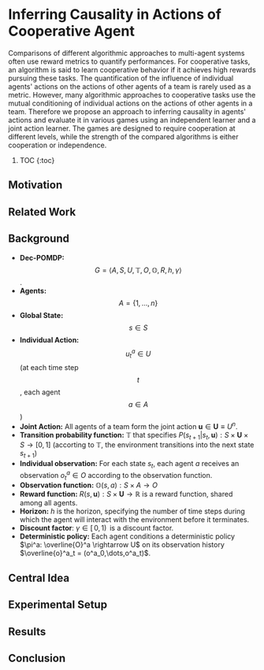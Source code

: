 # Inferring Causality in Actions of Cooperative Agent

Comparisons of different algorithmic approaches to multi-agent systems often use reward metrics to quantify performances. For cooperative tasks, an algorithm is said to learn cooperative behavior if it achieves high rewards pursuing these tasks. The quantification of the influence of individual agents' actions on the actions of other agents of a team is rarely used as a metric. However, many algorithmic approaches to cooperative tasks use the mutual conditioning of individual actions on the actions of other agents in a team. Therefore we propose an approach to inferring causality in agents' actions and evaluate it in various games using an independent learner and a joint action learner. The games are designed to require cooperation at different levels, while the strength of the compared algorithms is either cooperation or independence.

1. TOC
{:toc}

## Motivation

## Related Work

## Background

- **Dec-POMDP:** $$G = \langle A, S, U, \mathbb{T}, O, \mathbb{O}, R, h, \gamma \rangle$$.
- **Agents:** $$A = \{1,\dots,n\}$$
- **Global State:** $$s \in S$$  
- **Individual Action:** $$u^a_t \in U$$ (at each time step $$t$$, each agent $$a \in A$$) 
- **Joint Action:** All agents of a team form the joint action $\mathbf{u} \in \mathbf{U} \equiv U^n$. 
- **Transition probability function:** $\mathbb{T}$ that specifies $P(s_{t+1}|s_t, \mathbf{u}):S \times \mathbf{U} \times S \rightarrow [0, 1]$ (accorting to $\mathbb{T}$, the environment transitions into the next state $s_{t+1}$)
- **Individual observation:** For each state $s_t$, each agent $a$ receives an observation $o^a_t \in O$ according to the observation function.
- **Observation function:** $\mathbb{O}(s,a):S \times A \rightarrow O$
- **Reward function:** $R(s, \mathbf{u}):S \times \mathbf{U} \rightarrow \mathbb{R}$ is a reward function, shared among all agents. 
- **Horizon:** $h$ is the horizon, specifying the number of time steps during which the agent will interact with the environment before it terminates.
- **Discount factor**: $\gamma \in [\,0,1)\,$ is a discount factor.
- **Deterministic policy:** Each agent conditions a deterministic policy $\pi^a: \overline{O}^a \rightarrow U$ on its observation history $\overline{o}^a_t = (o^a_0,\dots,o^a_t)$.

## Central Idea

## Experimental Setup

## Results 

## Conclusion

